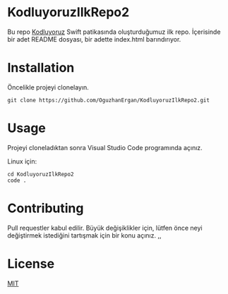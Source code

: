 # KodluyoruzIlkRepo2

Bu repo [Kodluyoruz](https://kodluyoruz.org) Swift patikasında oluşturduğumuz ilk repo. İçerisinde bir adet README dosyası, bir adette index.html barındırıyor. 

# Installation

Öncelikle projeyi clonelayın.
```
git clone https://github.com/OguzhanErgan/KodluyoruzIlkRepo2.git
```

# Usage 

Projeyi cloneladıktan sonra Visual Studio Code programında açınız. 

Linux için:

```
cd KodluyoruzIlkRepo2
code .
```

# Contributing

Pull requestler kabul edilir. Büyük değişiklikler için, lütfen önce neyi değiştirmek istediğini tartışmak için bir konu açınız. ,,

# License

[MIT](https://choosealicense.com/licenses/mit/)
